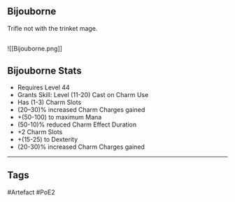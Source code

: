 ## Bijouborne
Trifle not with the trinket mage.
##
![[Bijouborne.png]]
## Bijouborne Stats
- Requires Level 44
- Grants Skill: Level (11-20) Cast on Charm Use
- Has (1-3) Charm Slots
- (20–30)% increased Charm Charges gained
- +(50-100) to maximum Mana
- (50-10)% reduced Charm Effect Duration
- +2 Charm Slots
- +(15-25) to Dexterity
- (20-30)% increased Charm Charges gained


---
## Tags
#Artefact
#PoE2